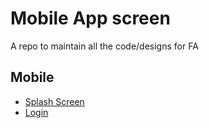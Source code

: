 # Mobile App screen
A repo to maintain all the code/designs for FA

## Mobile

* [Splash Screen](v1/Splashscreen.jpeg)
* [Login](v1/Login.jpeg)

